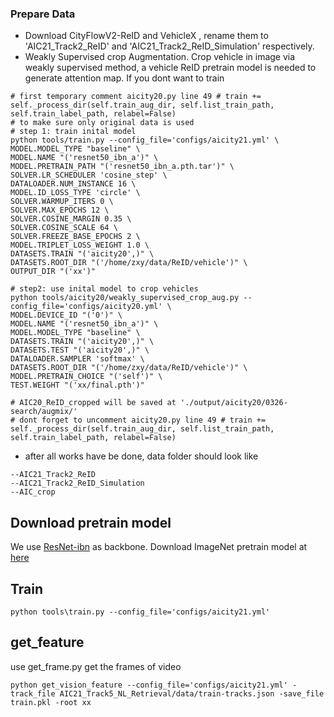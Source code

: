 ### Prepare Data
- Download CityFlowV2-ReID and VehicleX
, rename them to 'AIC21_Track2_ReID' and 'AIC21_Track2_ReID_Simulation' respectively.
- Weakly Supervised crop Augmentation. Crop vehicle in image via weakly supervised method, 
a vehicle ReID pretrain model is needed to generate attention map. If you dont want to train

````
# first temporary comment aicity20.py line 49 # train += self._process_dir(self.train_aug_dir, self.list_train_path, self.train_label_path, relabel=False)
# to make sure only original data is used
# step 1: train inital model
python tools/train.py --config_file='configs/aicity21.yml' \
MODEL.MODEL_TYPE "baseline" \
MODEL.NAME "('resnet50_ibn_a')" \
MODEL.PRETRAIN_PATH "('resnet50_ibn_a.pth.tar')" \
SOLVER.LR_SCHEDULER 'cosine_step' \
DATALOADER.NUM_INSTANCE 16 \
MODEL.ID_LOSS_TYPE 'circle' \
SOLVER.WARMUP_ITERS 0 \
SOLVER.MAX_EPOCHS 12 \
SOLVER.COSINE_MARGIN 0.35 \
SOLVER.COSINE_SCALE 64 \
SOLVER.FREEZE_BASE_EPOCHS 2 \
MODEL.TRIPLET_LOSS_WEIGHT 1.0 \
DATASETS.TRAIN "('aicity20',)" \
DATASETS.ROOT_DIR "('/home/zxy/data/ReID/vehicle')" \
OUTPUT_DIR "('xx')"

# step2: use inital model to crop vehicles
python tools/aicity20/weakly_supervised_crop_aug.py --config_file='configs/aicity20.yml' \
MODEL.DEVICE_ID "('0')" \
MODEL.NAME "('resnet50_ibn_a')" \
MODEL.MODEL_TYPE "baseline" \
DATASETS.TRAIN "('aicity20',)" \
DATASETS.TEST "('aicity20',)" \
DATALOADER.SAMPLER 'softmax' \
DATASETS.ROOT_DIR "('/home/zxy/data/ReID/vehicle')" \
MODEL.PRETRAIN_CHOICE "('self')" \
TEST.WEIGHT "('xx/final.pth')"

# AIC20_ReID_cropped will be saved at './output/aicity20/0326-search/augmix/'
# dont forget to uncomment aicity20.py line 49 # train += self._process_dir(self.train_aug_dir, self.list_train_path, self.train_label_path, relabel=False)

````
- after all works have be done, data folder should look like
````
--AIC21_Track2_ReID
--AIC21_Track2_ReID_Simulation
--AIC_crop
````

## Download pretrain model
We use [ResNet-ibn](https://github.com/XingangPan/IBN-Net) as backbone.
Download ImageNet pretrain model at [here](https://drive.google.com/drive/folders/1thS2B8UOSBi_cJX6zRy6YYRwz_nVFI_S) 


## Train
```
python tools\train.py --config_file='configs/aicity21.yml'
```
## get_feature
use get_frame.py get the frames of video
```
python get_vision_feature --config_file='configs/aicity21.yml' -track_file AIC21_Track5_NL_Retrieval/data/train-tracks.json -save_file train.pkl -root xx
```